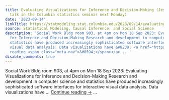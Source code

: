 ```yaml
---
title: Evaluating Visualizations for Inference and Decision-Making (Jessica Hullman’s
  talk in the Columbia statistics seminar next Monday)
date: '2023-09-14'
linkTitle: https://statmodeling.stat.columbia.edu/2023/09/14/evaluating-visualizations-for-inference-and-decision-making-jessica-hullmans-talk-in-the-columbia-statistics-seminar-next-monday/
source: Statistical Modeling, Causal Inference, and Social Science
description: 'Social Work Bldg room 903, at 4pm on Mon 18 Sep 2023: Evaluating Visualizations
  for Inference and Decision-Making Research and development in computer science and
  statistics have produced increasingly sophisticated software interfaces for interactive
  visual data analysis. Data visualizations have &#8230; <a href="https://statmodeling.stat.columbia.edu/2023/09/14/evaluating-visualizations-for-inference-and-decision-making-jessica-hullmans-talk-in-the-columbia-statistics-seminar-next-monday/">Continue
  reading <span class="meta-nav">&#8594;</span></a> ...'
disable_comments: true
---
```

Social Work Bldg room 903, at 4pm on Mon 18 Sep 2023: Evaluating Visualizations for Inference and Decision-Making Research and development in computer science and statistics have produced increasingly sophisticated software interfaces for interactive visual data analysis. Data visualizations have &#8230; <a href="https://statmodeling.stat.columbia.edu/2023/09/14/evaluating-visualizations-for-inference-and-decision-making-jessica-hullmans-talk-in-the-columbia-statistics-seminar-next-monday/">Continue reading <span class="meta-nav">&#8594;</span></a> ...